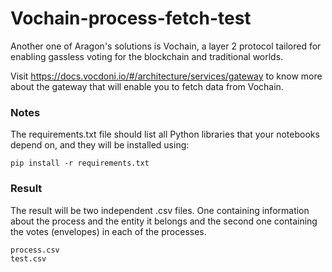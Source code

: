 # Vochain-process-fetch-test

Another one of Aragon's solutions is Vochain, a layer 2 protocol tailored for enabling gassless voting for the blockchain and traditional worlds.

Visit https://docs.vocdoni.io/#/architecture/services/gateway to know more about the gateway that will enable you to fetch data from Vochain.

### Notes
The requirements.txt file should list all Python libraries that your notebooks depend on, and they will be installed using:

```
pip install -r requirements.txt
```

### Result
The result will be two independent .csv files. One containing information about the process and the entity it belongs and the second one containing the votes (envelopes) in each of the processes.

```
process.csv
test.csv
```

